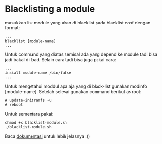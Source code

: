# Blacklisting a module

masukkan list module yang akan di blacklist pada blacklist.conf dengan 
format:

```
...
blacklist [module-name]
...
```
Untuk command yang diatas semisal ada yang depend ke module tadi bisa jadi 
bakal di load. Selain cara tadi bisa juga pakai cara:

```
...
install module-name /bin/false
...
```

Untuk mengetahui moddul apa aja yang di black-list gunakan modinfo 
[module-name]. Setelah selesai gunakan command berikut as root:

```
# update-initramfs -u
# reboot
```

Untuk sementara pakai:

```
chmod +x blacklist-module.sh
./blacklist-module.sh
```

Baca [dokumentasi](https://wiki.debian.org/KernelModuleBlacklisting) untuk 
lebih jelasnya :))
